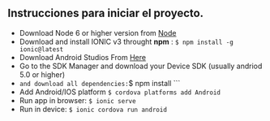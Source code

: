 ## Instrucciones para iniciar el proyecto.

* Download Node 6 or higher version from [Node](https://nodejs.org/es/download/)
* Download and install IONIC v3 throught **npm** : ```$ npm install -g ionic@latest```
* Download Android Studios From [Here](https://developer.android.com/studio/index.html?hl=es-419)
* Go to the SDK Manager and download your Device SDK (usually andriod 5.0 or higher)
* ``` and download all dependencies: ```$ npm install ```
* Add Android/IOS platform ```$ cordova platforms add Android ```
* Run app in browser: ```$ ionic serve ```
* Run in device: ```$ ionic cordova run android```